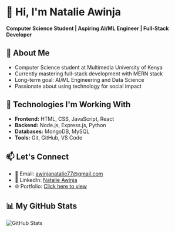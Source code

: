 # 👋 Hi, I'm Natalie Awinja

**Computer Science Student | Aspiring AI/ML Engineer | Full-Stack Developer**

## 🚀 About Me
- Computer Science student at Multimedia University of Kenya
- Currently mastering full-stack development with MERN stack
- Long-term goal: AI/ML Engineering and Data Science
- Passionate about using technology for social impact 

## 🔧 Technologies I'm Working With
- **Frontend:** HTML, CSS, JavaScript, React
- **Backend:** Node.js, Express.js, Python
- **Databases:** MongoDB, MySQL
- **Tools:** Git, GitHub, VS Code

## 📫 Let's Connect
- 📧 Email: awinjanatalie77@gmail.com
- 💼 LinkedIn: [Natalie Awinja](https://linkedin.com/in/natalie-awinja-4675aa305)
- 🌐 Portfolio: [Click here to view](https://keli281.github.io/my-portfolio)

## 📊 My GitHub Stats
![GitHub Stats](https://github-readme-stats.vercel.app/api?username=Keli281&show_icons=true&theme=radical)
